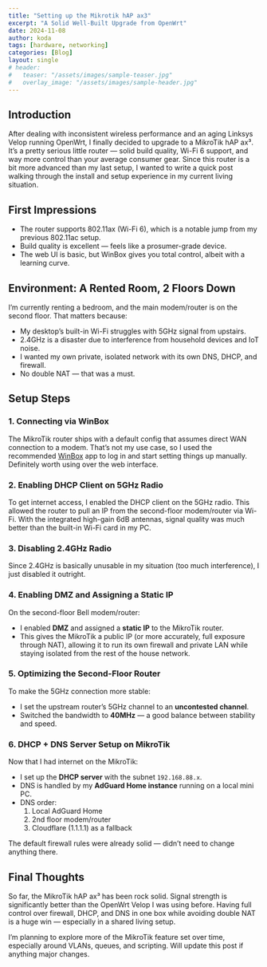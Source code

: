 ```yaml
---
title: "Setting up the Mikrotik hAP ax3"
excerpt: "A Solid Well-Built Upgrade from OpenWrt"
date: 2024-11-08
author: koda
tags: [hardware, networking]
categories: [Blog]
layout: single
# header:
#   teaser: "/assets/images/sample-teaser.jpg"
#   overlay_image: "/assets/images/sample-header.jpg"
---
```

## Introduction

After dealing with inconsistent wireless performance and an aging Linksys Velop running OpenWrt, I finally decided to upgrade to a MikroTik hAP ax³. It’s a pretty serious little router — solid build quality, Wi-Fi 6 support, and way more control than your average consumer gear. Since this router is a bit more advanced than my last setup, I wanted to write a quick post walking through the install and setup experience in my current living situation.

## First Impressions

- The router supports 802.11ax (Wi-Fi 6), which is a notable jump from my previous 802.11ac setup.
- Build quality is excellent — feels like a prosumer-grade device.
- The web UI is basic, but WinBox gives you total control, albeit with a learning curve.

## Environment: A Rented Room, 2 Floors Down

I’m currently renting a bedroom, and the main modem/router is on the second floor. That matters because:

- My desktop’s built-in Wi-Fi struggles with 5GHz signal from upstairs.
- 2.4GHz is a disaster due to interference from household devices and IoT noise.
- I wanted my own private, isolated network with its own DNS, DHCP, and firewall.
- No double NAT — that was a must.

## Setup Steps

### 1. Connecting via WinBox

The MikroTik router ships with a default config that assumes direct WAN connection to a modem. That’s not my use case, so I used the recommended [WinBox](https://mikrotik.com/download) app to log in and start setting things up manually. Definitely worth using over the web interface.

### 2. Enabling DHCP Client on 5GHz Radio

To get internet access, I enabled the DHCP client on the 5GHz radio. This allowed the router to pull an IP from the second-floor modem/router via Wi-Fi. With the integrated high-gain 6dB antennas, signal quality was much better than the built-in Wi-Fi card in my PC.

### 3. Disabling 2.4GHz Radio

Since 2.4GHz is basically unusable in my situation (too much interference), I just disabled it outright.

### 4. Enabling DMZ and Assigning a Static IP

On the second-floor Bell modem/router:

- I enabled **DMZ** and assigned a **static IP** to the MikroTik router.
- This gives the MikroTik a public IP (or more accurately, full exposure through NAT), allowing it to run its own firewall and private LAN while staying isolated from the rest of the house network.

### 5. Optimizing the Second-Floor Router

To make the 5GHz connection more stable:

- I set the upstream router’s 5GHz channel to an **uncontested channel**.
- Switched the bandwidth to **40MHz** — a good balance between stability and speed.

### 6. DHCP + DNS Server Setup on MikroTik

Now that I had internet on the MikroTik:

- I set up the **DHCP server** with the subnet `192.168.88.x`.
- DNS is handled by my **AdGuard Home instance** running on a local mini PC.
- DNS order:
  1. Local AdGuard Home
  2. 2nd floor modem/router
  3. Cloudflare (1.1.1.1) as a fallback

The default firewall rules were already solid — didn’t need to change anything there.

## Final Thoughts

So far, the MikroTik hAP ax³ has been rock solid. Signal strength is significantly better than the OpenWrt Velop I was using before. Having full control over firewall, DHCP, and DNS in one box while avoiding double NAT is a huge win — especially in a shared living setup.

I’m planning to explore more of the MikroTik feature set over time, especially around VLANs, queues, and scripting. Will update this post if anything major changes.

